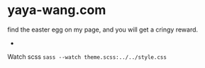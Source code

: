 # yaya-wang.com
find the easter egg on my page, and you will get a cringy reward.

-

Watch scss
```sass --watch theme.scss:../../style.css```
